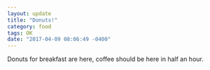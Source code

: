 ```yaml
---
layout: update
title: "Donuts!"
category: food
tags: OK
date: "2017-04-09 08:06:49 -0400"
---
```


Donuts for breakfast are here, coffee should be here in half an hour.

